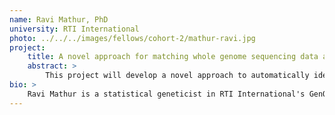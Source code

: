 ```yaml
---
name: Ravi Mathur, PhD
university: RTI International
photo: ../../../images/fellows/cohort-2/mathur-ravi.jpg
project:
    title: A novel approach for matching whole genome sequencing data as population controls for new genome wide association studies
    abstract: >
        This project will develop a novel approach to automatically identify population controls from TOPMed data to match with case-only cohorts, allowing users to conduct new genome-wide association studies. The approach will be available as a workflow within BioData Catalyst (BDC), enabling users to use their own cohorts to identify population controls. The BDC ecosystem has existing resources which will be leveraged in this project. The proposed approach, in collaboration with BDC consortium members, will utilize these resources, including searching datasets, harmonizing clinical variables across TOPMed and user-provided array genotyped studies, and running quality control, imputation and GWAS analyses. Throughout the development process, feedback, including bugs, user experience suggestions, and features for development (e.g., harmonization and implementation approaches) will be communicated to the BDC consortium members.
bio: >
    Ravi Mathur is a statistical geneticist in RTI International's GenOmics, Bioinformatics, and Translational Research Center. He received a PhD from the Bioinformatics Research Center at North Carolina State University. He has broad experience in genetics, statistical programming, cloud computing, and data integration. He has successfully conducted and published studies utilizing large-scale omic data including whole genome sequencing and single nucleotide polymorphisms. These studies have used various statistical approaches including linear mixed modeling, machine learning, and integration with multi-omic methods. His research interests include techniques for integrating multiple omic technologies, and building tools, pipelines, and workflows that make omic discovery more efficient.
---
```

